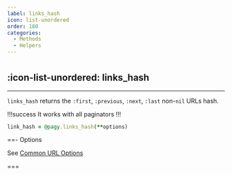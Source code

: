 ```yaml
---
label: links_hash
icon: list-unordered
order: 180
categories:
  - Methods
  - Helpers
---
```


#

## :icon-list-unordered: links_hash

---

`links_hash` returns the `:first`, `:previous`, `:next`, `:last` non-`nil` URLs hash.

!!!success It works with all paginators
!!!

```ruby Controller
link_hash = @pagy.links_hash(**options)
```

==- Options

See [Common URL Options](../paginators#common-url-options)

===
